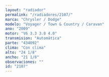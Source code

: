 ```yaml
---
layout: "radiador"
permalink: "/radiadores/2107/"
marca: "Chrysler / Dodge"
modelo: "Voyager / Town & Country / Caravan"
ano: "2009"
motor: "V6 3.3 3.8 4.0"
transmision: "Automática"
parte: "434092"
clima: "Con clima"
alto: "24 1/8"
ancho: "21 1/8"
observaciones: ""
id: "2107"
---
```


